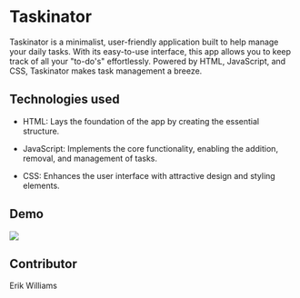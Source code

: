 # Taskinator

Taskinator is a minimalist, user-friendly application built to help manage your daily tasks. With its easy-to-use interface, this app allows you to keep track of all your "to-do's" effortlessly. Powered by HTML, JavaScript, and CSS, Taskinator makes task management a breeze.

## Technologies used

- HTML: Lays the foundation of the app by creating the essential structure.

- JavaScript: Implements the core functionality, enabling the addition, removal, and management of tasks.

- CSS: Enhances the user interface with attractive design and styling elements.

## Demo

![](./assets/images/demo.gif)

## Contributor

Erik Williams
